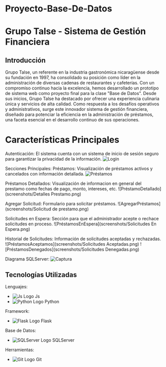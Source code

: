 # Proyecto-Base-De-Datos
# Grupo Talse - Sistema de Gestión Financiera
## Introducción
Grupo Talse, un referente en la industria gastronómica nicaragüense desde su fundación en 1997, ha consolidado su posición como líder en la administración de diversas cadenas de restaurantes y cafeterías. Con un compromiso continuo hacia la excelencia, hemos desarrollado un prototipo de sistema web como proyecto final para la clase "Base de Datos".
Desde sus inicios, Grupo Talse ha destacado por ofrecer una experiencia culinaria única y servicios de alta calidad. Como respuesta a los desafíos operativos y administrativos, surge este innovador sistema de gestión financiera, diseñado para potenciar la eficiencia en la administración de préstamos, una faceta esencial en el desarrollo continuo de sus operaciones.

# Características Principales
Autenticación: El sistema cuenta con un sistema de inicio de sesión seguro para garantizar la privacidad de la información.
![Login](screenshots/Login.png)

Secciones Principales:
Préstamos: Visualización de préstamos activos y cancelados con información detallada.
![Préstamos](screenshots/Prestamos.png)

Préstamos Detallados:  Visualización de informacion en general del prestamo como fechas de pago, monto, intereses, etc. 
![PréstamoDetallado](screenshots/Detalles Prestamo.png)

Agregar Solicitud: Formulario para solicitar préstamos.
![AgregarPréstamos](screenshots/Solicitud de prestamo.png)

Solicitudes en Espera: Sección para que el administrador acepte o rechace solicitudes en proceso.
![PréstamosEnEspera](screenshots/Solicitudes En Espera.png)

Historial de Solicitudes: Información de solicitudes aceptadas y rechazadas.
![PréstamosAceptamos](screenshots/Solicitudes Aceptadas.png)
![PréstamosDenegados](screenshots/Solicitudes Denegadas.png)

Diagrama SQLServer:
![Captura](screenshots/Captura.png)

## Tecnologías Utilizadas
Lenguajes:
- ![Js Logo](screenshots/js.png) Js
- ![Python Logo](screenshots/Python.png) Python

Framework:
- ![Flask Logo](screenshots/Flask.png) Flask

Base de Datos:
- ![SQLServer Logo](screenshots/SQLServer.png) SQLServer

Herramientas: 
- ![Git Logo](screenshots/git.png) Git

